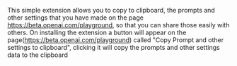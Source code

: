 This simple extension allows you to copy to clipboard, the prompts and other settings that you have made on the page https://beta.openai.com/playground, 
so that you can share those easily with others. 
On installing the extension a button will appear on the page(https://beta.openai.com/playground) called "Copy Prompt and other settings to clipboard", clicking it will copy the prompts and other settings data to the clipboard
